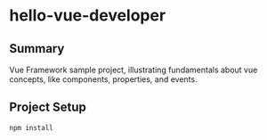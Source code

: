 # hello-vue-developer

## Summary

Vue Framework sample project, illustrating fundamentals about vue concepts, like components, properties, and events.

## Project Setup

```bash
npm install
```
